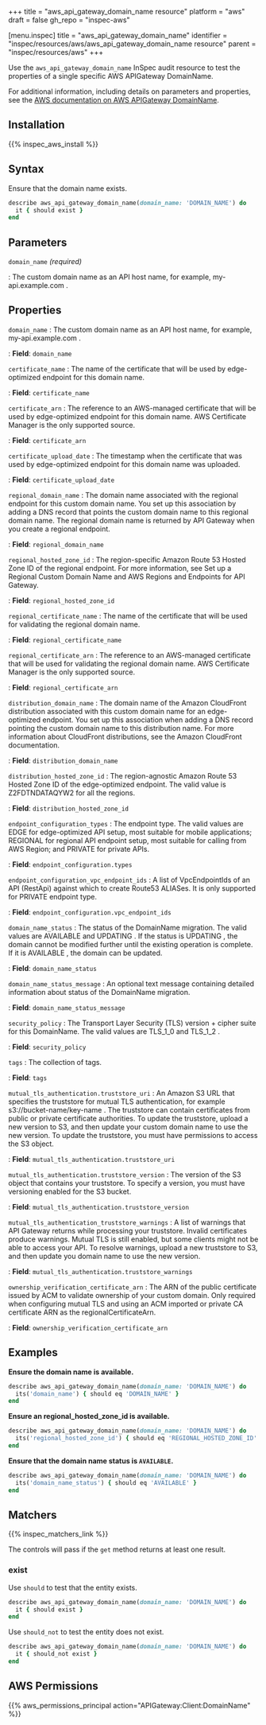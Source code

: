 +++
title = "aws_api_gateway_domain_name resource"
platform = "aws"
draft = false
gh_repo = "inspec-aws"

[menu.inspec]
title = "aws_api_gateway_domain_name"
identifier = "inspec/resources/aws/aws_api_gateway_domain_name resource"
parent = "inspec/resources/aws"
+++

Use the `aws_api_gateway_domain_name` InSpec audit resource to test the properties of a single specific AWS APIGateway DomainName.

For additional information, including details on parameters and properties, see the [AWS documentation on AWS APIGateway DomainName](https://docs.aws.amazon.com/AWSCloudFormation/latest/UserGuide/aws-resource-apigateway-domainname.html).

## Installation

{{% inspec_aws_install %}}

## Syntax

Ensure that the domain name exists.

```ruby
describe aws_api_gateway_domain_name(domain_name: 'DOMAIN_NAME') do
  it { should exist }
end
```

## Parameters

`domain_name` _(required)_

: The custom domain name as an API host name, for example, my-api.example.com .

## Properties

`domain_name`
: The custom domain name as an API host name, for example, my-api.example.com .

: **Field**: `domain_name`

`certificate_name`
: The name of the certificate that will be used by edge-optimized endpoint for this domain name.

: **Field**: `certificate_name`

`certificate_arn`
: The reference to an AWS-managed certificate that will be used by edge-optimized endpoint for this domain name. AWS Certificate Manager is the only supported source.

: **Field**: `certificate_arn`

`certificate_upload_date`
: The timestamp when the certificate that was used by edge-optimized endpoint for this domain name was uploaded.

: **Field**: `certificate_upload_date`

`regional_domain_name`
: The domain name associated with the regional endpoint for this custom domain name. You set up this association by adding a DNS record that points the custom domain name to this regional domain name. The regional domain name is returned by API Gateway when you create a regional endpoint.

: **Field**: `regional_domain_name`

`regional_hosted_zone_id`
: The region-specific Amazon Route 53 Hosted Zone ID of the regional endpoint. For more information, see Set up a Regional Custom Domain Name and AWS Regions and Endpoints for API Gateway.

: **Field**: `regional_hosted_zone_id`

`regional_certificate_name`
: The name of the certificate that will be used for validating the regional domain name.

: **Field**: `regional_certificate_name`

`regional_certificate_arn`
: The reference to an AWS-managed certificate that will be used for validating the regional domain name. AWS Certificate Manager is the only supported source.

: **Field**: `regional_certificate_arn`

`distribution_domain_name`
: The domain name of the Amazon CloudFront distribution associated with this custom domain name for an edge-optimized endpoint. You set up this association when adding a DNS record pointing the custom domain name to this distribution name. For more information about CloudFront distributions, see the Amazon CloudFront documentation.

: **Field**: `distribution_domain_name`

`distribution_hosted_zone_id`
: The region-agnostic Amazon Route 53 Hosted Zone ID of the edge-optimized endpoint. The valid value is Z2FDTNDATAQYW2 for all the regions.

: **Field**: `distribution_hosted_zone_id`

`endpoint_configuration_types`
: The endpoint type. The valid values are EDGE for edge-optimized API setup, most suitable for mobile applications; REGIONAL for regional API endpoint setup, most suitable for calling from AWS Region; and PRIVATE for private APIs.

: **Field**: `endpoint_configuration.types`

`endpoint_configuration_vpc_endpoint_ids`
: A list of VpcEndpointIds of an API (RestApi) against which to create Route53 ALIASes. It is only supported for PRIVATE endpoint type.

: **Field**: `endpoint_configuration.vpc_endpoint_ids`

`domain_name_status`
: The status of the DomainName migration. The valid values are AVAILABLE and UPDATING . If the status is UPDATING , the domain cannot be modified further until the existing operation is complete. If it is AVAILABLE , the domain can be updated.

: **Field**: `domain_name_status`

`domain_name_status_message`
: An optional text message containing detailed information about status of the DomainName migration.

: **Field**: `domain_name_status_message`

`security_policy`
: The Transport Layer Security (TLS) version + cipher suite for this DomainName. The valid values are TLS_1_0 and TLS_1_2 .

: **Field**: `security_policy`

`tags`
: The collection of tags.

: **Field**: `tags`

`mutual_tls_authentication.truststore_uri`
: An Amazon S3 URL that specifies the truststore for mutual TLS authentication, for example s3://bucket-name/key-name . The truststore can contain certificates from public or private certificate authorities. To update the truststore, upload a new version to S3, and then update your custom domain name to use the new version. To update the truststore, you must have permissions to access the S3 object.

: **Field**: `mutual_tls_authentication.truststore_uri`

`mutual_tls_authentication.truststore_version`
: The version of the S3 object that contains your truststore. To specify a version, you must have versioning enabled for the S3 bucket.

: **Field**: `mutual_tls_authentication.truststore_version`

`mutual_tls_authentication_truststore_warnings`
: A list of warnings that API Gateway returns while processing your truststore. Invalid certificates produce warnings. Mutual TLS is still enabled, but some clients might not be able to access your API. To resolve warnings, upload a new truststore to S3, and then update you domain name to use the new version.

: **Field**: `mutual_tls_authentication.truststore_warnings`

`ownership_verification_certificate_arn`
: The ARN of the public certificate issued by ACM to validate ownership of your custom domain. Only required when configuring mutual TLS and using an ACM imported or private CA certificate ARN as the regionalCertificateArn.

: **Field**: `ownership_verification_certificate_arn`

## Examples

**Ensure the domain name is available.**

```ruby
describe aws_api_gateway_domain_name(domain_name: 'DOMAIN_NAME') do
  its('domain_name') { should eq 'DOMAIN_NAME' }
end
```

**Ensure an regional_hosted_zone_id is available.**

```ruby
describe aws_api_gateway_domain_name(domain_name: 'DOMAIN_NAME') do
  its('regional_hosted_zone_id') { should eq 'REGIONAL_HOSTED_ZONE_ID' }
end
```

**Ensure that the domain name status is `AVAILABLE`.**

```ruby
describe aws_api_gateway_domain_name(domain_name: 'DOMAIN_NAME') do
  its('domain_name_status') { should eq 'AVAILABLE' }
end
```

## Matchers

{{% inspec_matchers_link %}}

The controls will pass if the `get` method returns at least one result.

### exist

Use `should` to test that the entity exists.

```ruby
describe aws_api_gateway_domain_name(domain_name: 'DOMAIN_NAME') do
  it { should exist }
end
```

Use `should_not` to test the entity does not exist.

```ruby
describe aws_api_gateway_domain_name(domain_name: 'DOMAIN_NAME') do
  it { should_not exist }
end
```

## AWS Permissions

{{% aws_permissions_principal action="APIGateway:Client:DomainName" %}}
